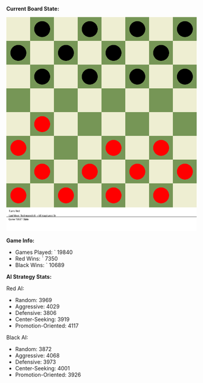 
**Current Board State:**  
<!-- START_GIF -->
![Checkers Game](./checkers_game.gif)
<!-- END_GIF -->

**Game Info:**  
- Games Played: `<!-- GAMES_PLAYED --> 19840
- Red Wins: `<!-- RED_WINS --> 7350
- Black Wins: `<!-- BLACK_WINS --> 10689

<!-- AI_STATS -->
**AI Strategy Stats:**

Red AI:
- Random: 3969
- Aggressive: 4029
- Defensive: 3806
- Center-Seeking: 3919
- Promotion-Oriented: 4117

Black AI:
- Random: 3872
- Aggressive: 4068
- Defensive: 3973
- Center-Seeking: 4001
- Promotion-Oriented: 3926
